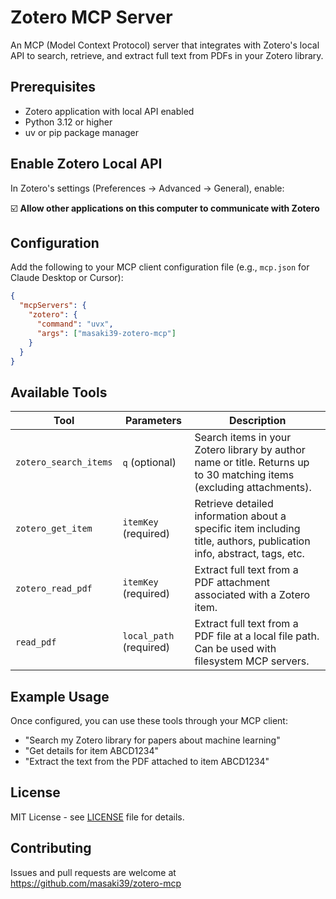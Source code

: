 # Zotero MCP Server

An MCP (Model Context Protocol) server that integrates with Zotero's local API to search, retrieve, and extract full text from PDFs in your Zotero library.

## Prerequisites

- Zotero application with local API enabled
- Python 3.12 or higher
- uv or pip package manager

## Enable Zotero Local API

In Zotero's settings (Preferences → Advanced → General), enable:

☑️ **Allow other applications on this computer to communicate with Zotero**

## Configuration

Add the following to your MCP client configuration file (e.g., `mcp.json` for Claude Desktop or Cursor):

```json
{
  "mcpServers": {
    "zotero": {
      "command": "uvx",
      "args": ["masaki39-zotero-mcp"]
    }
  }
}
```

## Available Tools

| Tool | Parameters | Description |
|------|------------|-------------|
| `zotero_search_items` | `q` (optional) | Search items in your Zotero library by author name or title. Returns up to 30 matching items (excluding attachments). |
| `zotero_get_item` | `itemKey` (required) | Retrieve detailed information about a specific item including title, authors, publication info, abstract, tags, etc. |
| `zotero_read_pdf` | `itemKey` (required) | Extract full text from a PDF attachment associated with a Zotero item. |
| `read_pdf` | `local_path` (required) | Extract full text from a PDF file at a local file path. Can be used with filesystem MCP servers. |

## Example Usage

Once configured, you can use these tools through your MCP client:

- "Search my Zotero library for papers about machine learning"
- "Get details for item ABCD1234"
- "Extract the text from the PDF attached to item ABCD1234"

## License

MIT License - see [LICENSE](LICENSE) file for details.

## Contributing

Issues and pull requests are welcome at https://github.com/masaki39/zotero-mcp


